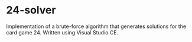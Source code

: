# 24-solver
Implementation of a brute-force algorithm that generates solutions for the card game 24.
Written using Visual Studio CE.
